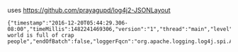 uses https://github.com/prayagupd/log4j2-JSONLayout

```
{"timestamp":"2016-12-20T05:44:29.306-08:00","timeMillis":1482241469306,"version":"1","thread":"main","level":"INFO","loggerName":"fhkajgh","message":"this world is full of crap people","endOfBatch":false,"loggerFqcn":"org.apache.logging.log4j.spi.AbstractLogger"}
```